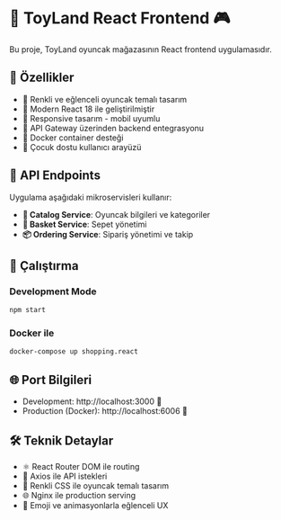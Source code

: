 # 🧸 ToyLand React Frontend 🎮

Bu proje, ToyLand oyuncak mağazasının React frontend uygulamasıdır.

## 🎯 Özellikler

- 🎨 Renkli ve eğlenceli oyuncak temalı tasarım
- 🧸 Modern React 18 ile geliştirilmiştir
- 📱 Responsive tasarım - mobil uyumlu
- 🚀 API Gateway üzerinden backend entegrasyonu
- 🐳 Docker container desteği
- 🎪 Çocuk dostu kullanıcı arayüzü

## 🔌 API Endpoints

Uygulama aşağıdaki mikroservisleri kullanır:

- **🧸 Catalog Service**: Oyuncak bilgileri ve kategoriler
- **🛒 Basket Service**: Sepet yönetimi
- **📦 Ordering Service**: Sipariş yönetimi ve takip

## 🚀 Çalıştırma

### Development Mode

```bash
npm start
```

### Docker ile

```bash
docker-compose up shopping.react
```

## 🌐 Port Bilgileri

- Development: http://localhost:3000 🔧
- Production (Docker): http://localhost:6006 🎪

## 🛠️ Teknik Detaylar

- ⚛️ React Router DOM ile routing
- 📡 Axios ile API istekleri
- 🎨 Renkli CSS ile oyuncak temalı tasarım
- 🌐 Nginx ile production serving
- 🎪 Emoji ve animasyonlarla eğlenceli UX
